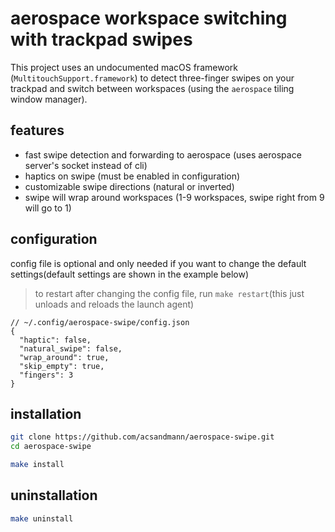 # aerospace workspace switching with trackpad swipes

This project uses an undocumented macOS framework (`MultitouchSupport.framework`) to detect three-finger swipes on your trackpad and switch between workspaces (using the `aerospace` tiling window manager).

## features
- fast swipe detection and forwarding to aerospace (uses aerospace server's socket instead of cli)
- haptics on swipe (must be enabled in configuration)
- customizable swipe directions (natural or inverted)
- swipe will wrap around workspaces (1-9 workspaces, swipe right from 9 will go to 1)

## configuration
config file is optional and only needed if you want to change the default settings(default settings are shown in the example below)

> to restart after changing the config file, run `make restart`(this just unloads and reloads the launch agent)

```jsonc
// ~/.config/aerospace-swipe/config.json
{
  "haptic": false,
  "natural_swipe": false,
  "wrap_around": true,
  "skip_empty": true,
  "fingers": 3
}
```

## installation

   ```bash
   git clone https://github.com/acsandmann/aerospace-swipe.git
   cd aerospace-swipe

   make install
   ```
## uninstallation

   ```bash
   make uninstall
   ```
